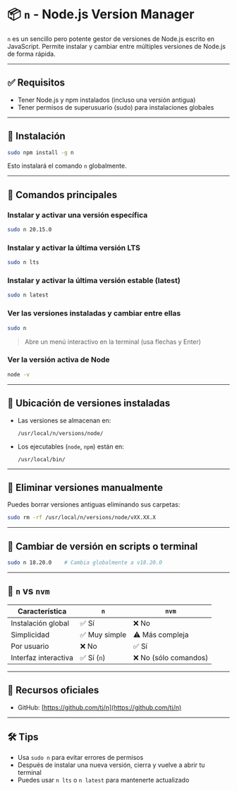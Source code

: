 
# 📦 `n` - Node.js Version Manager

`n` es un sencillo pero potente gestor de versiones de Node.js escrito en JavaScript. Permite instalar y cambiar entre múltiples versiones de Node.js de forma rápida.

---

## ✅ Requisitos

- Tener Node.js y npm instalados (incluso una versión antigua)
- Tener permisos de superusuario (sudo) para instalaciones globales

---

## 🚀 Instalación

```bash
sudo npm install -g n
```

Esto instalará el comando `n` globalmente.

---

## 🧪 Comandos principales

### Instalar y activar una versión específica

```bash
sudo n 20.15.0
```

### Instalar y activar la última versión LTS

```bash
sudo n lts
```

### Instalar y activar la última versión estable (latest)

```bash
sudo n latest
```

### Ver las versiones instaladas y cambiar entre ellas

```bash
sudo n
```

> Abre un menú interactivo en la terminal (usa flechas y Enter)

### Ver la versión activa de Node

```bash
node -v
```

---

## 📂 Ubicación de versiones instaladas

- Las versiones se almacenan en:

  ```
  /usr/local/n/versions/node/
  ```

- Los ejecutables (`node`, `npm`) están en:

  ```
  /usr/local/bin/
  ```

---

## 🧹 Eliminar versiones manualmente

Puedes borrar versiones antiguas eliminando sus carpetas:

```bash
sudo rm -rf /usr/local/n/versions/node/vXX.XX.X
```

---

## 🔄 Cambiar de versión en scripts o terminal

```bash
sudo n 18.20.0    # Cambia globalmente a v18.20.0
```

---

## 🤔 `n` vs `nvm`

| Característica         | `n`                    | `nvm`                     |
|------------------------|------------------------|---------------------------|
| Instalación global     | ✅ Sí                  | ❌ No                     |
| Simplicidad            | ✅ Muy simple          | ⚠️ Más compleja            |
| Por usuario            | ❌ No                  | ✅ Sí                     |
| Interfaz interactiva   | ✅ Sí (`n`)            | ❌ No (sólo comandos)     |

---

## 🔗 Recursos oficiales

- GitHub: [https://github.com/tj/n](https://github.com/tj/n)

---

## 🛠️ Tips

- Usa `sudo n` para evitar errores de permisos
- Después de instalar una nueva versión, cierra y vuelve a abrir tu terminal
- Puedes usar `n lts` o `n latest` para mantenerte actualizado
